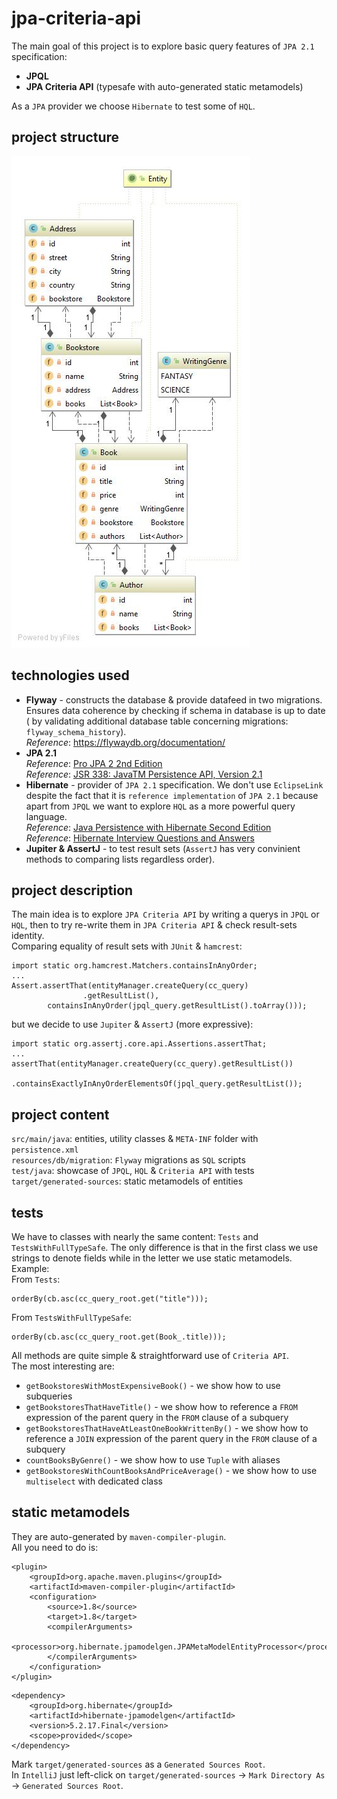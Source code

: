 # jpa-criteria-api
The main goal of this project is to explore basic query features of 
`JPA 2.1` specification:  
* **JPQL**
* **JPA Criteria API** (typesafe with auto-generated
static metamodels)

As a `JPA` provider we choose `Hibernate` to test some of `HQL`.

## project structure
![](classes-diag.jpg)

## technologies used
* **Flyway** - constructs the database & provide datafeed in two migrations.
Ensures data coherence by checking if schema in database is up to date (
by validating additional database table concerning migrations: 
`flyway_schema_history`).  
_Reference_: https://flywaydb.org/documentation/
* **JPA 2.1**  
_Reference_: [Pro JPA 2 2nd Edition](https://www.amazon.com/Pro-JPA-Experts-Voice-Java/dp/1430249269)  
_Reference_: [JSR 338: JavaTM Persistence API, Version 2.1](http://download.oracle.com/otn-pub/jcp/persistence-2_1-fr-eval-spec/JavaPersistence.pdf)  
* **Hibernate** - provider of `JPA 2.1` specification. We don't use
`EclipseLink` despite the fact that it is `reference implementation` of
`JPA 2.1` because apart from `JPQL` we want to explore `HQL` as a more
powerful query language.  
_Reference_: [Java Persistence with Hibernate Second Edition](https://www.amazon.com/exec/obidos/ASIN/1617290459)  
_Reference_: [Hibernate Interview Questions and Answers](https://www.journaldev.com/3633/hibernate-interview-questions-and-answers)  
* **Jupiter & AssertJ** - to test result sets (`AssertJ` has very 
convinient methods to comparing lists regardless order).

## project description  
The main idea is to explore `JPA Criteria API` by writing a querys in 
`JPQL` or `HQL`, then to try re-write them in `JPA Criteria API` & check 
result-sets identity.  
Comparing equality of result sets with `JUnit` & `hamcrest`:
```
import static org.hamcrest.Matchers.containsInAnyOrder;
...
Assert.assertThat(entityManager.createQuery(cc_query)
                .getResultList(),
        containsInAnyOrder(jpql_query.getResultList().toArray()));
```
but we decide to use `Jupiter` & `AssertJ` (more expressive):
```
import static org.assertj.core.api.Assertions.assertThat;
...
assertThat(entityManager.createQuery(cc_query).getResultList())
        .containsExactlyInAnyOrderElementsOf(jpql_query.getResultList());
```

## project content
`src/main/java`: entities, utility classes & `META-INF` folder with 
`persistence.xml`  
`resources/db/migration`: `Flyway` migrations as `SQL` scripts  
`test/java`: showcase of `JPQL`, `HQL` & `Criteria API` with tests  
`target/generated-sources`: static metamodels of entities  

## tests
We have to classes with nearly the same content: `Tests` and 
`TestsWithFullTypeSafe`. The only difference is that in the first class 
we use strings to denote fields while in the letter we use static 
metamodels.  
Example:  
From `Tests`:  
```
orderBy(cb.asc(cc_query_root.get("title")));
```
From `TestsWithFullTypeSafe`:
```
orderBy(cb.asc(cc_query_root.get(Book_.title)));
```

All methods are quite simple & straightforward use of `Criteria API`.   
The most interesting are:  
* `getBookstoresWithMostExpensiveBook()` - we show how to use subqueries
* `getBookstoresThatHaveTitle()` - we show how to reference a `FROM` 
expression of the parent query in the `FROM` clause of a subquery
* `getBookstoresThatHaveAtLeastOneBookWrittenBy()` - we show how to 
reference a `JOIN` expression of the parent query in the `FROM` clause
of a subquery
* `countBooksByGenre()` - we show how to use `Tuple` with aliases
* `getBookstoresWithCountBooksAndPriceAverage()` - we show how to use 
`multiselect` with dedicated class

## static metamodels
They are auto-generated by `maven-compiler-plugin`.  
All you need to do is:  
```
<plugin>
    <groupId>org.apache.maven.plugins</groupId>
    <artifactId>maven-compiler-plugin</artifactId>
    <configuration>
        <source>1.8</source>
        <target>1.8</target>
        <compilerArguments>
            <processor>org.hibernate.jpamodelgen.JPAMetaModelEntityProcessor</processor>
        </compilerArguments>
    </configuration>
</plugin>
```
```
<dependency>
    <groupId>org.hibernate</groupId>
    <artifactId>hibernate-jpamodelgen</artifactId>
    <version>5.2.17.Final</version>
    <scope>provided</scope>
</dependency>
```
Mark `target/generated-sources` as a `Generated Sources Root`.  
In `IntelliJ` just left-click on `target/generated-sources` -> 
`Mark Directory As` -> `Generated Sources Root`.
